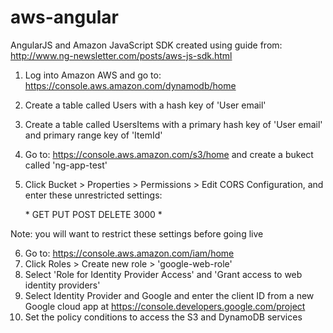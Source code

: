 aws-angular
===========

AngularJS and Amazon JavaScript SDK
created using guide from: http://www.ng-newsletter.com/posts/aws-js-sdk.html

1) Log into Amazon AWS and go to: https://console.aws.amazon.com/dynamodb/home
2) Create a table called Users with a hash key of 'User email'
3) Create a table called UsersItems with a primary hash key of 'User email' and primary range key of 'ItemId'
4) Go to: https://console.aws.amazon.com/s3/home and create a bukect called 'ng-app-test'
5) Click Bucket > Properties > Permissions > Edit CORS Configuration, and enter these unrestricted settings:

    <?xml version="1.0" encoding="UTF-8"?>
    <CORSConfiguration xmlns="http://s3.amazonaws.com/doc/2006-03-01/">
        <CORSRule>
            <AllowedOrigin>*</AllowedOrigin>
            <AllowedMethod>GET</AllowedMethod>
            <AllowedMethod>PUT</AllowedMethod>
            <AllowedMethod>POST</AllowedMethod>
            <AllowedMethod>DELETE</AllowedMethod>
            <MaxAgeSeconds>3000</MaxAgeSeconds>
            <AllowedHeader>*</AllowedHeader>
            </CORSRule>
    </CORSConfiguration>
    
Note: you will want to restrict these settings before going live

6) Go to: https://console.aws.amazon.com/iam/home
7) Click Roles > Create new role > 'google-web-role'
8) Select 'Role for Identity Provider Access' and 'Grant access to web identity providers'
9) Select Identity Provider and Google and enter the client ID from a new Google cloud app at https://console.developers.google.com/project
10) Set the policy conditions to access the S3 and DynamoDB services
